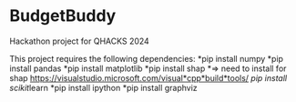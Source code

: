 # BudgetBuddy
Hackathon project for QHACKS 2024

This project requires the following dependencies:
*pip install numpy
*pip install pandas
*pip install matplotlib
*pip install shap
*=> need to install for shap https://visualstudio.microsoft.com/visual*cpp*build*tools/
*pip install scikit*learn
*pip install ipython
*pip install graphviz
